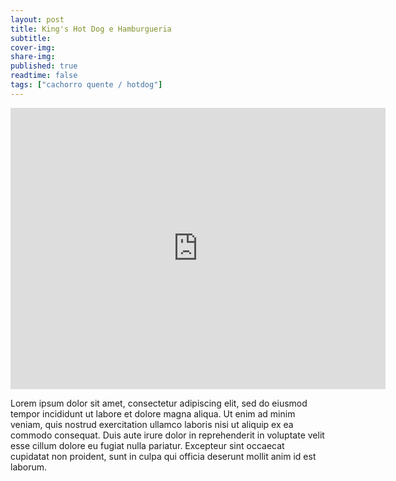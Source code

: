 ```yaml
---
layout: post
title: King's Hot Dog e Hamburgueria
subtitle:
cover-img:
share-img:
published: true
readtime: false
tags: ["cachorro quente / hotdog"]
---
```


<div class="container">
  <div class="div-video">
    <center>
      <iframe src="https://www.google.com/maps/embed?pb=!1m18!1m12!1m3!1d15089.584394725145!2d-57.66190132438308!3d-19.00225986199845!2m3!1f0!2f0!3f0!3m2!1i1024!2i768!4f13.1!3m3!1m2!1s0x9387a13dd241c8b9%3A0x19a7036361adf5e5!2sKing&#39;s%20Hot%20Dog%20e%20Hamburgueria!5e0!3m2!1sen!2sbr!4v1662324373218!5m2!1sen!2sbr" width="600" height="450" style="border:0;" allowfullscreen="" loading="lazy" referrerpolicy="no-referrer-when-downgrade"></iframe>
    </center>
  </div>
</div>

Lorem ipsum dolor sit amet, consectetur adipiscing elit, sed do eiusmod tempor incididunt ut labore et dolore magna aliqua. Ut enim ad minim veniam, quis nostrud exercitation ullamco laboris nisi ut aliquip ex ea commodo consequat. Duis aute irure dolor in reprehenderit in voluptate velit esse cillum dolore eu fugiat nulla pariatur. Excepteur sint occaecat cupidatat non proident, sunt in culpa qui officia deserunt mollit anim id est laborum.
